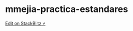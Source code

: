 # mmejia-practica-estandares

[Edit on StackBlitz ⚡️](https://stackblitz.com/edit/web-platform-q3khwv)